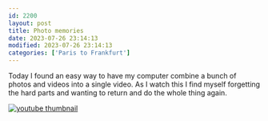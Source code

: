 ```yaml
---
id: 2200
layout: post
title: Photo memories
date: 2023-07-26 23:14:13
modified: 2023-07-26 23:14:13
categories: ['Paris to Frankfurt']
---
```



Today I found an easy way to have my computer combine a bunch of photos and videos into a single video. As I watch this I find myself forgetting the hard parts and wanting to return and do the whole thing again.   

[![youtube thumbnail](https://i.ytimg.com/vi/JC7zLbsodNE/hqdefault.jpg)](https://www.youtube.com/watch?v=JC7zLbsodNE)


